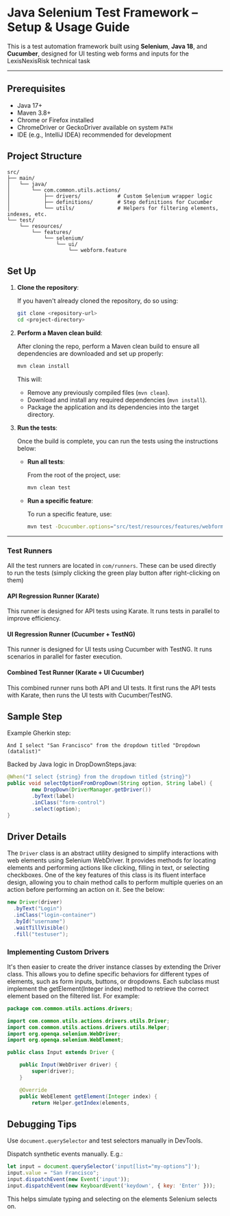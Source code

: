# Java Selenium Test Framework – Setup & Usage Guide

This is a test automation framework built using **Selenium**, **Java 18**, and **Cucumber**, designed for UI testing web forms and inputs for the LexisNexisRisk technical task

---

## Prerequisites

- Java 17+
- Maven 3.8+
- Chrome or Firefox installed
- ChromeDriver or GeckoDriver available on system `PATH`
- IDE (e.g., IntelliJ IDEA) recommended for development

## Project Structure

```
src/
├── main/
│   └── java/
│       └── com.common.utils.actions/
│           ├── drivers/            # Custom Selenium wrapper logic
│           ├── definitions/        # Step definitions for Cucumber
│           └── utils/              # Helpers for filtering elements, indexes, etc.
└── test/
    └── resources/
        └── features/
            └── selenium/
                └── ui/
                    └── webform.feature

```

##  Set Up

1. **Clone the repository**:

   If you haven't already cloned the repository, do so using:

    ```bash
    git clone <repository-url>
    cd <project-directory>
    ```

2. **Perform a Maven clean build**:

   After cloning the repo, perform a Maven clean build to ensure all dependencies are downloaded and set up properly:

    ```bash
    mvn clean install
    ```

   This will:
   - Remove any previously compiled files (`mvn clean`).
   - Download and install any required dependencies (`mvn install`).
   - Package the application and its dependencies into the target directory.

3. **Run the tests**:

   Once the build is complete, you can run the tests using the instructions below:

   - **Run all tests**:

     From the root of the project, use:

     ```bash
     mvn clean test
     ```

   - **Run a specific feature**:

     To run a specific feature, use:

     ```bash
     mvn test -Dcucumber.options="src/test/resources/features/webform.feature"
     ```

---

### Test Runners

All the test runners are located in `com/runners`. These can be used directly to run the tests (simply clicking the green play button after right-clicking on them)

#### API Regression Runner (Karate)

This runner is designed for API tests using Karate. It runs tests in parallel to improve efficiency.


#### UI Regression Runner (Cucumber + TestNG)

This runner is designed for UI tests using Cucumber with TestNG. It runs scenarios in parallel for faster execution.


#### Combined Test Runner (Karate + UI Cucumber)

This combined runner runs both API and UI tests. It first runs the API tests with Karate, then runs the UI tests with Cucumber/TestNG.


## Sample Step

Example Gherkin step:

```gherkin
And I select "San Francisco" from the dropdown titled "Dropdown (datalist)"
```

Backed by Java logic in DropDownSteps.java:
```java
@When("I select {string} from the dropdown titled {string}")
public void selectOptionFromDropDown(String option, String label) {
        new DropDown(DriverManager.getDriver())
        .byText(label)
        .inClass("form-control")
        .select(option);
}
```

## Driver Details

The `Driver` class is an abstract utility designed to simplify interactions with web elements using Selenium WebDriver. It provides methods for locating elements and performing actions like clicking, filling in text, or selecting checkboxes. One of the key features of this class is its fluent interface design, allowing you to chain method calls to perform multiple queries on an action before performing an action on it. See the below:

```java
new Driver(driver)
  .byText("Login")
  .inClass("login-container")
  .byId("username")
  .waitTillVisible()
  .fill("testuser");
```

### Implementing Custom Drivers
It's then easier to create the driver instance classes by extending the Driver class. This allows you to define specific behaviors for different types of elements, such as form inputs, buttons, or dropdowns. Each subclass must implement the getElement(Integer index) method to retrieve the correct element based on the filtered list. For example:
```java
package com.common.utils.actions.drivers;

import com.common.utils.actions.drivers.utils.Driver;
import com.common.utils.actions.drivers.utils.Helper;
import org.openqa.selenium.WebDriver;
import org.openqa.selenium.WebElement;

public class Input extends Driver {

    public Input(WebDriver driver) {
        super(driver);
    }

    @Override
    public WebElement getElement(Integer index) {
        return Helper.getIndex(elements,
```

## Debugging Tips

Use `document.querySelector` and test selectors manually in DevTools.

Dispatch synthetic events manually. E.g.:

```javascript
let input = document.querySelector('input[list="my-options"]');
input.value = "San Francisco";
input.dispatchEvent(new Event('input'));
input.dispatchEvent(new KeyboardEvent('keydown', { key: 'Enter' }));
```

This helps simulate typing and selecting on the elements Selenium selects on.

